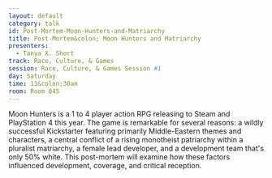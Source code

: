 ```yaml
---
layout: default
category: talk
id: Post-Mortem-Moon-Hunters-and-Matriarchy
title: Post-Mortem&colon; Moon Hunters and Matriarchy
presenters:
  - Tanya X. Short
track: Race, Culture, & Games
session: Race, Culture, & Games Session #1
day: Saturday
time: 11&colon;30am
room: Room 845
---
```

Moon Hunters is a 1 to 4 player action RPG releasing to Steam and PlayStation 4 this year. The game is remarkable for several reasons: a wildly successful Kickstarter featuring primarily Middle-Eastern themes and characters, a central conflict of a rising monotheist patriarchy within a pluralist matriarchy, a female lead developer, and a development team that's only 50% white. This post-mortem will examine how these factors influenced development, coverage, and critical reception.
